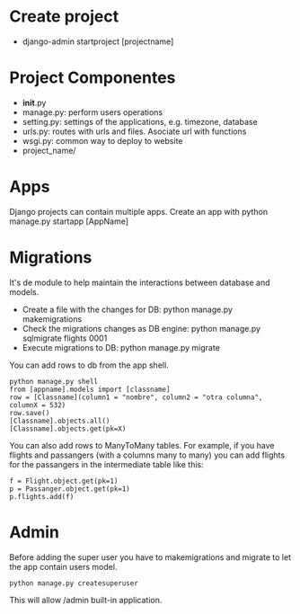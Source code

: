 # Create project
- django-admin startproject [projectname]

# Project Componentes
- __init__.py
- manage.py: perform users operations
- setting.py: settings of the applications, e.g. timezone, database
- urls.py: routes with urls and files. Asociate url with functions
- wsgi.py: common way to deploy to website
- project_name/

# Apps
Django projects can contain multiple apps. 
Create an app with python manage.py startapp [AppName]

# Migrations
It's de module to help maintain the interactions between database and models.
- Create a file with the changes for DB: python manage.py makemigrations
- Check the migrations changes as DB engine: python manage.py sqlmigrate flights 0001
- Execute migrations to DB: python manage.py migrate

You can add rows to db from the app shell.
```
python manage.py shell
from [appname].models import [classname]
row = [Classname](column1 = "nombre", column2 = "otra columna", columnX = 532)
row.save()
[Classname].objects.all()
[Classname].objects.get(pk=X)
```

You can also add rows to ManyToMany tables. For example, if you have flights and passangers (with a columns many to many) you can add flights for the passangers in the intermediate table like this:
```
f = Flight.object.get(pk=1)
p = Passanger.object.get(pk=1)
p.flights.add(f)
```

# Admin
Before adding the super user you have to makemigrations and migrate to let the app contain users model.
```
python manage.py createsuperuser
```
This will allow /admin built-in application.